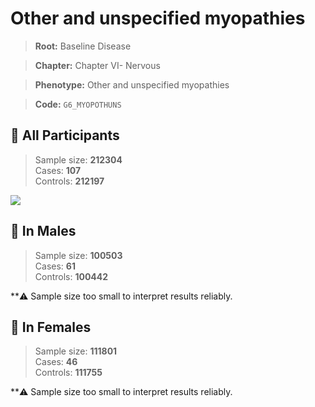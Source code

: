 # Other and unspecified myopathies

> **Root:** Baseline Disease  

> **Chapter:** Chapter VI- Nervous  

> **Phenotype:** Other and unspecified myopathies  

> **Code:** `G6_MYOPOTHUNS`

## 🧪 All Participants  
> Sample size: **212304**  
> Cases: **107**  
> Controls: **212197**
<img src="/Disease/Figures/ALL/Incidence/G6_MYOPOTHUNS.png"/>
<CsvTable src="/Disease/Data/ALL/Incidence/COX_G6_MYOPOTHUNS.csv" label="🔍 View full results" />

## 👨 In Males  
> Sample size: **100503**  
> Cases: **61**  
> Controls: **100442**

**⚠️ Sample size too small to interpret results reliably.


## 👩 In Females  
> Sample size: **111801**  
> Cases: **46**  
> Controls: **111755**

**⚠️ Sample size too small to interpret results reliably.

